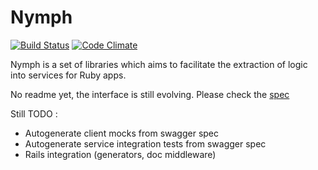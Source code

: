 # Nymph

[![Build Status](https://travis-ci.org/mru2/nymph.svg?branch=master)](https://travis-ci.org/mru2/nymph) [![Code Climate](https://codeclimate.com/github/mru2/nymph/badges/gpa.svg)](https://codeclimate.com/github/mru2/nymph)


Nymph is a set of libraries which aims to facilitate the extraction of logic into services for Ruby apps.


No readme yet, the interface is still evolving. Please check the [spec](https://github.com/mru2/nymph/blob/master/spec/nymph_spec.rb)

Still TODO : 

 - Autogenerate client mocks from swagger spec
 - Autogenerate service integration tests from swagger spec
 - Rails integration (generators, doc middleware)

